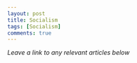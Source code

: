 ```yaml
---
layout: post
title: Socialism
tags: [Socialism]
comments: true
---
```


*Leave a link to any relevant articles below*